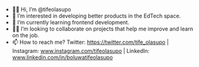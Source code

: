 - 👋🏿 Hi, I’m @tifeolasupo
- 👀 I’m interested in developing better products in the EdTech space.
- 📘 I’m currently learning frontend development.
- 🤝🏿 I’m looking to collaborate on projects that help me improve and learn on the job.
- 📫 How to reach me? Twitter: https://twitter.com/tife_olasupo | Instagram: www.instagram.com/tifeolasupo | LinkedIn: www.linkedin.com/in/boluwatifeolasupo 

<!---
NicholasKristus/NicholasKristus is a ✨ special ✨ repository because its `README.md` (this file) appears on your GitHub profile.
You can click the Preview link to take a look at your changes.
--->
